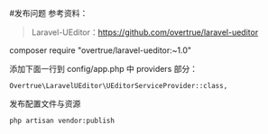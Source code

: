 #发布问题
参考资料：
>Laravel-UEditor：https://github.com/overtrue/laravel-ueditor

composer require "overtrue/laravel-ueditor:~1.0"

添加下面一行到 config/app.php 中 providers 部分：
```
Overtrue\LaravelUEditor\UEditorServiceProvider::class,
```

发布配置文件与资源
```
php artisan vendor:publish
```

